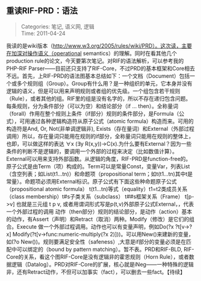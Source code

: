 重读RIF-PRD：语法
---
    
> Categories: 笔记, 语义网, 逻辑  
> Time: 2011-04-24
    
我读的是wiki版本（http://www.w3.org/2005/rules/wiki/PRD）。这次读，主要在加深对操作语义（operational semantics）的理解。同时在看其他几个production rule的论文，今天要第次笔记。对RIF的语法解析，可以参考我的PHP-RIF Parser——目前还只支持了RIF-Core，不过PRD的基本框架和Core相去不远。首先，上RIF-PRD的语法图基本总结如下：一个文档（Document）包括一个或多个规则组（Group）。Group有什么用？是一种组织的单元，它本身并没有逻辑的语义，但是可以用来声明规则或者组的优先级。一个组包含若干规则（Rule），或者其他的组。RIF里的组是没有名字的，所以不存在递归包含问题。每条规则，分为条件部分（可以为空）和结论部分（if … then）。全称量词（forall）作用在整个规则上条件（if部分）规则的条件部分，是Formula（公式），可用通过各种逻辑构造符从原子公式（atomic formula）构造而来。可用的构造符是And, Or, Not(非单调逻辑非), Exists（存在量词）和External（外部过程调用）所以，存在量词只能用在规则的if部分，全称量词只能用在规则的整体上，也即，可以做这样的表达 ∀x (∃y R(x,y))->C(x).为什么要有External？因为一些条件的判断不是逻辑的，要调用一个外部的过程来决定（比如数值计算）。External可以用来支持外部函数。从逻辑的角度，RIF-PRD是function-free的。原子公式是由Term（项）构成的。Term可以是常量Const，变量Var，列表List（含空列表；如List(t1…tn)）和命题项（propositional term；如t(t1…tn)其中t是常量）。命题项必须用External标识。原子公式有下面这些种命题原子公式（propositional atomic formula） t(t1…tn)等式（equality）t1=t2类成员关系（class membership）t#s子类关系（subclass） t##s框架关系（Frame） t[p->v] 也就是三元组 t p v, 或者用谓词形式写是p(t,v)外部原子公式External，，代表一个外部过程的调用     动作（then部分）规则的结论部分，是动作（action）基本的动作，有Assert（声明）和Retract（取消）两种。Modify（修改）是它们的组合。Execute 做一个外部过程调用。动作也可以有变量声明，例如Do(?x ?t[v->?x] Modify(?t[v->func:numeric-multiply(?x 2)]))。可以用New()来建新的变量，如(?o New())。规则要满足安全性（safeness）,大意是if部分的变量必须是在匹配中可以绑定的（bound by pattern matching）。暂不表。PRD和RIF-BLD, RIF-Core的关系，看这个图RIF-Core是没有逻辑非的霍恩规则（Horn Rule），或者数据逻辑（Datalog）。PRD对RIF-Core的扩展，核心就是iNeg——一种特殊的逻辑非，还有Retract动作，不但可以加事实（fact），可以删去一些fact。【待续】     
    